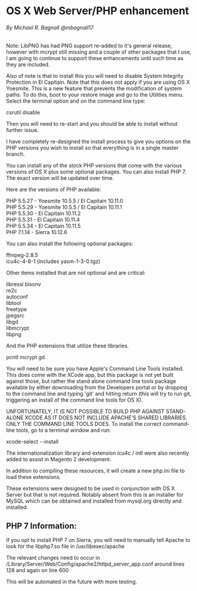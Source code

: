 # OS X Web Server/PHP enhancement
###### By Michael R. Bagnall @mbagnall17

Note: LibPNG has had PNG support re-added to it's general release, however with mcrypt still missing and a couple of other packages that I use, I am going to continue to support these enhancements until such time as they are included.  

Also of note is that to install this you will need to disable System Integrity Protection in El Capitain. Note that this does not apply if you are using OS X Yoesmite. This is a new feature that prevents the modification of system paths. To do this, boot to your restore image and go to the Utilities menu. Select the terminal option and on the command line type:

csrutil disable

Then you will need to re-start and you should be able to install without further issue.

I have completely re-designed the install process to give you options on the PHP versions you wish to install so that everything is in a single master branch.

You can install any of the stock PHP versions that come with the various versions of OS X plus some optional packages. You can also install PHP 7. The exact version will be updated over time.

Here are the versions of PHP available:

PHP 5.5.27 - Yoesmite 10.5.5 / El Capitain 10.11.0  
PHP 5.5.29 - Yoesmite 10.5.5 / El Capitain 10.11.1  
PHP 5.5.30 - El Capitain 10.11.2  
PHP 5.5.31 - El Capitain 10.11.4  
PHP 5.5.34 - El Capitain 10.11.5  
PHP 7.1.14 - Sierra 10.12.6
  
You can also install the following optional packages:

ffmpeg-2.8.5  
icu4c-4-8-1 (includes yasm-1-3-0.tgz)   

Other items installed that are not optional and are critical:

libressl 
bisonv  
re2c  
autoconf  
libtool  
freetype  
jpegsrc  
libgd  
libmcrypt  
libpng   

And the PHP extensions that utilize these libraries.

pcntl
mcrypt
gd

You will need to be sure you have Apple's Command Line Tools installed. This does come with the XCode app, but this package is not yet built against those, but rather the stand alone command line tools package available by either downloading from the Developers portal or by dropping to the command line and typing 'git' and hitting return (this will try to run git, triggering an install of the command line tools for OS X).

UNFORTUNATELY, IT IS NOT POSSIBLE TO BUILD PHP AGAINST STAND-ALONE XCODE AS IT DOES NOT INCLUDE APACHE'S SHARED LIBRARIES. ONLY THE COMMAND LINE TOOLS DOES. To install the correct command-line tools, go to a terminal window and run:

xcode-select --install  
  
The internationalization library and extension icu4c / intl were also recently added to assist in Magento 2 development.

In addition to compiling these resources, it will create a new php.ini file to load these extensions.

These extensions were designed to be used in conjunction with OS X Server but that is not required. Notably absent from this is an installer for MySQL which can be obtained and installed from mysql.org directly and installed.

PHP 7 Information:  
------------------  
If you opt to install PHP 7 on Sierra, you will need to manually tell Apache to look for the libphp7.so file in /usr/libexec/apache

The relevant changes need to occur in /Library/Server/Web/Config/apache2/httpd_server_app.conf around lines 128 and again on line 600

This will be automated in the future with more testing.